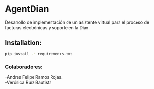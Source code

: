 # AgentDian
Desarrollo de implementación de un asistente virtual para el proceso de facturas electrónicas y soporte en la Dian.
## Installation:
```bash
pip install -r requirements.txt
```


### Colaboradores:

-Andres Felipe Ramos Rojas. <br>
-Verónica Ruíz Bautista
